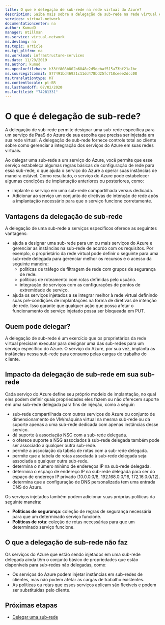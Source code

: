 ```yaml
---
title: O que é delegação de sub-rede na rede virtual do Azure?
description: Saiba mais sobre a delegação de sub-rede na rede virtual do Azure
services: virtual-network
documentationcenter: na
author: KumudD
manager: mtillman
ms.service: virtual-network
ms.devlang: na
ms.topic: article
ms.tgt_pltfrm: na
ms.workload: infrastructure-services
ms.date: 11/20/2019
ms.author: kumud
ms.openlocfilehash: b33ff808b802b6848e2d5debaf515a73bf21a1bc
ms.sourcegitcommit: 877491bd46921c11dd478bd25fc718ceee2dcc08
ms.translationtype: MT
ms.contentlocale: pt-BR
ms.lasthandoff: 07/02/2020
ms.locfileid: "74281331"
---
```

# <a name="what-is-subnet-delegation"></a>O que é delegação de sub-rede?

A delegação de sub-rede permite designar uma sub-rede específica para um serviço de PaaS do Azure de sua escolha que precisa ser injetada em sua rede virtual. A delegação de sub-rede fornece controle total ao cliente sobre como gerenciar a integração dos serviços do Azure em suas redes virtuais.

Ao delegar uma sub-rede a um serviço do Azure, você permite que esse serviço estabeleça algumas regras básicas de configuração de rede para essa sub-rede, o que ajuda o serviço do Azure a operar suas instâncias de maneira estável. Como resultado, o serviço do Azure pode estabelecer algumas condições de implantação anteriores ou posteriores, como:
- implante o serviço em uma sub-rede compartilhada versus dedicada.
- Adicionar ao serviço um conjunto de diretivas de intenção de rede após a implantação necessário para que o serviço funcione corretamente.

##  <a name="advantages-of-subnet-delegation"></a>Vantagens da delegação de sub-rede

A delegação de uma sub-rede a serviços específicos oferece as seguintes vantagens:

- ajuda a designar uma sub-rede para um ou mais serviços do Azure e gerenciar as instâncias na sub-rede de acordo com os requisitos. Por exemplo, o proprietário da rede virtual pode definir o seguinte para uma sub-rede delegada para gerenciar melhor os recursos e o acesso da seguinte maneira:
    - políticas de tráfego de filtragem de rede com grupos de segurança de rede.
    - políticas de roteamento com rotas definidas pelo usuário.
    - integração de serviços com as configurações de pontos de extremidade de serviço.
- ajuda os serviços injetados a se integrar melhor à rede virtual definindo suas pré-condições de implantações na forma de diretivas de intenção de rede. Isso garante que qualquer ação que possa afetar o funcionamento do serviço injetado possa ser bloqueada em PUT.


## <a name="who-can-delegate"></a>Quem pode delegar?
A delegação de sub-rede é um exercício que os proprietários da rede virtual precisam executar para designar uma das sub-redes para um serviço específico do Azure. O serviço do Azure, por sua vez, implanta as instâncias nessa sub-rede para consumo pelas cargas de trabalho do cliente.

## <a name="impact-of-subnet-delegation-on-your-subnet"></a>Impacto da delegação de sub-rede em sua sub-rede
Cada serviço do Azure define seu próprio modelo de implantação, no qual eles podem definir quais propriedades eles fazem ou não oferecem suporte em uma sub-rede delegada para fins de injeção, como a seguir:
- sub-rede compartilhada com outros serviços do Azure ou conjunto de dimensionamento de VM/máquina virtual na mesma sub-rede ou dá suporte apenas a uma sub-rede dedicada com apenas instâncias desse serviço.
- dá suporte à associação NSG com a sub-rede delegada.
- o oferece suporte a NSG associados à sub-rede delegada também pode ser associado a qualquer outra sub-rede.
- permite a associação da tabela de rotas com a sub-rede delegada.
- permite que a tabela de rotas associada à sub-rede delegada seja associada a qualquer outra sub-rede.
- determina o número mínimo de endereços IP na sub-rede delegada.
- determina o espaço de endereço IP na sub-rede delegada para ser do espaço de endereço IP privado (10.0.0.0/8, 192.168.0.0/16, 172.16.0.0/12).
- determina que a configuração de DNS personalizada tem uma entrada DNS do Azure.

Os serviços injetados também podem adicionar suas próprias políticas da seguinte maneira:
- **Políticas de segurança**: coleção de regras de segurança necessária para que um determinado serviço funcione.
- **Políticas de rota**: coleção de rotas necessárias para que um determinado serviço funcione.

## <a name="what-subnet-delegation-does-not-do"></a>O que a delegação de sub-rede não faz

Os serviços do Azure que estão sendo injetados em uma sub-rede delegada ainda têm o conjunto básico de propriedades que estão disponíveis para sub-redes não delegadas, como:
-  Os serviços do Azure podem injetar instâncias em sub-redes de clientes, mas não podem afetar as cargas de trabalho existentes.
-  As políticas ou rotas que esses serviços aplicam são flexíveis e podem ser substituídas pelo cliente.

## <a name="next-steps"></a>Próximas etapas

- [Delegar uma sub-rede](manage-subnet-delegation.md)
